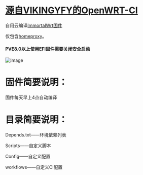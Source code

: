 # [源自VIKINGYFY的OpenWRT-CI](https://github.com/VIKINGYFY/OpenWRT-CI)
自用云编译[ImmortalWrt固件](https://github.com/immortalwrt/immortalwrt)

仅包含[homeproxy](https://github.com/immortalwrt/homeproxy)。

#### PVE8.0以上使用EFI固件需要关闭安全启动

![image](https://github.com/shenlijun/OpenWRT-CI/blob/main/PVE.png)

# 固件简要说明：

固件每天早上4点自动编译

# 目录简要说明：

Depends.txt——环境依赖列表

Scripts——自定义脚本

Config——自定义配置

workflows——自定义CI配置
